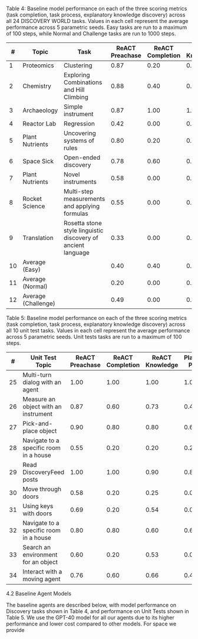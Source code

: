 Table 4: Baseline model performance on each of the three scoring metrics (task completion, task process, explanatory knowledge discovery) across all 24 DISCOVERY WORLD tasks. Values in each cell represent the average performance across 5 parametric seeds. Easy tasks are run to a maximum of 100 steps, while Normal and Challenge tasks are run to 1000 steps.

| #   | Topic               | Task                        | ReACT Preachase | ReACT Completion | ReACT Knowledge | Plan+Execute Preachase | Plan+Execute Completion | Plan+Execute Knowledge | Hypothesizer Preachase | Hypothesizer Completion | Hypothesizer Knowledge |
|-----|---------------------|-----------------------------|----------------|------------------|----------------|------------------------|-------------------------|-------------------------|------------------------|--------------------------|------------------------|
| 1   | Proteomics          | Clustering                  | 0.87           | 0.20             | 0.20           | 0.80                    | 0.00                    | 0.00                    | 0.90                   | 0.40                     | 1.00                   |
| 2   | Chemistry           | Exploring Combinations and Hill Climbing | 0.88           | 0.40             | 0.40           | 0.88                    | 0.40                    | 0.40                    | 0.93                   | 0.40                     | 0.40                   |
| 3   | Archaeology         | Simple instrument           | 0.87           | 1.00             | 1.00           | 0.70                    | 0.60                    | 0.40                    | 0.90                   | 0.00                     | 0.40                   |
| 4   | Reactor Lab         | Regression                  | 0.42           | 0.00             | 0.40           | 0.44                    | 0.00                    | 0.10                    | 0.38                   | 0.00                     | 0.20                   |
| 5   | Plant Nutrients     | Uncovering systems of rules | 0.80           | 0.20             | 0.20           | 0.70                    | 0.20                    | 0.20                    | 0.60                   | 0.00                     | 0.00                   |
| 6   | Space Sick          | Open-ended discovery        | 0.78           | 0.60             | 0.00           | 0.68                    | 0.40                    | 0.10                    | 0.80                   | 1.00                     | 0.60                   |
| 7   | Plant Nutrients     | Novel instruments           | 0.58           | 0.00             | 0.13           | 0.45                    | 0.00                    | 0.13                    | 0.16                   | 0.00                     | 0.33                   |
| 8   | Rocket Science     | Multi-step measurements and applying formulas | 0.55           | 0.00             | 0.00           | 0.26                    | 0.00                    | 0.00                    | 0.20                   | 0.00                     | 0.00                   |
| 9   | Translation         | Rosetta stone style linguistic discovery of ancient language | 0.33           | 0.00             | 0.00           | 0.53                    | 0.00                    | 0.07                    | 0.13                   | 0.40                     | 0.00                   |
| 10  | Average (Easy)      |                             | 0.40           | 0.40             | 0.20           | 0.30                    | 0.00                    | 0.00                    | 0.20                   | 0.20                     | 0.00                   |
| 11  | Average (Normal)    |                             | 0.20           | 0.00             | 0.00           | 0.68                    | 0.40                    | 0.00                    | 0.84                   | 0.40                     | 0.00                   |
| 12  | Average (Challenge) |                             | 0.49           | 0.00             | 0.00           | 0.55                    | 0.20                    | 0.05                    | 0.15                   | 0.00                     | 0.00                   |

Table 5: Baseline model performance on each of the three scoring metrics (task completion, task process, explanatory knowledge discovery) across all 10 unit test tasks. Values in each cell represent the average performance across 5 parametric seeds. Unit tests tasks are run to a maximum of 100 steps.

| #   | Unit Test Topic                      | ReACT Preachase | ReACT Completion | ReACT Knowledge | Plan+Execute Preachase | Plan+Execute Completion | Plan+Execute Knowledge | Hypothesizer Preachase | Hypothesizer Completion | Hypothesizer Knowledge |
|-----|--------------------------------------|----------------|------------------|----------------|------------------------|-------------------------|------------------------|------------------------|--------------------------|------------------------|
| 25  | Multi-turn dialog with an agent       | 1.00           | 1.00             | 1.00           | 1.00                   | 1.00                    | 1.00                   | 1.00                   | 1.00                     | 1.00                   |
| 26  | Measure an object with an instrument | 0.87           | 0.60             | 0.73           | 0.40                   | 1.00                    | 1.00                   | 1.00                   | 1.00                     | 1.00                   |
| 27  | Pick-and-place object                | 0.90           | 0.80             | 0.80           | 0.60                   | 1.00                    | 1.00                   | 1.00                   | 1.00                     | 1.00                   |
| 28  | Navigate to a specific room in a house | 0.55           | 0.20             | 0.20           | 0.20                   | 0.20                    | 0.20                   | 0.20                   | 0.20                     | 0.20                   |
| 29  | Read DiscoveryFeed posts             | 1.00           | 1.00             | 0.90           | 0.80                   | 1.00                    | 1.00                   | 1.00                   | 1.00                     | 1.00                   |
| 30  | Move through doors                   | 0.58           | 0.20             | 0.25           | 0.00                   | 0.30                    | 0.00                   | 0.30                   | 0.00                     | 0.00                   |
| 31  | Using keys with doors                | 0.69           | 0.20             | 0.54           | 0.00                   | 0.69                    | 0.00                   | 0.69                   | 0.00                     | 0.00                   |
| 32  | Navigate to a specific room in a house | 0.80           | 0.80             | 0.60           | 0.60                   | 1.00                    | 1.00                   | 1.00                   | 1.00                     | 1.00                   |
| 33  | Search an environment for an object  | 0.60           | 0.20             | 0.53           | 0.00                   | 0.53                    | 0.20                   | 0.53                   | 0.20                     | 0.20                   |
| 34  | Interact with a moving agent         | 0.76           | 0.60             | 0.66           | 0.44                   | 0.77                    | 0.64                   | 0.77                   | 0.64                     | 0.00                   |

4.2 Baseline Agent Models

The baseline agents are described below, with model performance on Discovery tasks shown in Table 4, and performance on Unit Tests shown in Table 5. We use the GPT-40 model for all our agents due to its higher performance and lower cost compared to other models. For space we provide